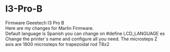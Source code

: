 # I3-Pro-B
Firmware Geeetech I3 Pro B  
Here are my changes for Marlin Firmware.  
Default language is Spanish you can change on #define LCD_LANGUAGE es  
Change the printer´s name and configure all you need. 
The microsteps Z axis are 1600 microsteps for trapezoidal rod T8x2  
